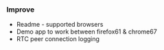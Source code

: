 ### Improve
* Readme - supported browsers
* Demo app to work between firefox61 & chrome67
* RTC peer connection logging
